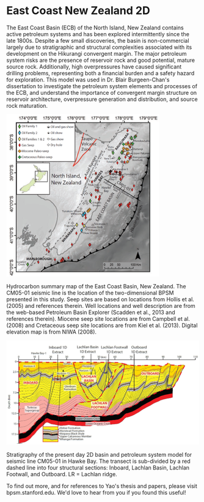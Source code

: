 # East Coast New Zealand 2D
 
The East Coast Basin (ECB) of the North Island, New Zealand contains active petroleum systems and has been explored intermittently since the late 1800s. Despite a few small discoveries, the basin is non-commercial largely due to stratigraphic and structural complexities associated with its development on the Hikurangi convergent margin. The major petroleum system risks are the presence of reservoir rock and good potential, mature source rock. Additionally, high overpressures have caused significant drilling problems, representing both a financial burden and a safety hazard for exploration. This model was used in Dr. Blair Burgeen-Chan's dissertation to investigate the petroleum system elements and processes of the ECB, and understand the importance of convergent margin structure on reservoir architecture, overpressure generation and distribution, and source rock maturation.

<img src="https://github.com/StanfordBPSM/East-Coast-New-Zealand-2D/blob/master/data/map1.PNG" width="400">

Hydrocarbon summary map of the East Coast Basin, New Zealand. The CM05-01 seismic line is the location of the two-dimensional BPSM presented in this study. Seep
sites are based on locations from Hollis et al. (2005) and references therein. Well locations and well description are from the web-based Petroleum Basin Explorer (Scadden et al., 2013 and references therein). Miocene seep site locations are from Campbell et al. (2008) and Cretaceous seep site locations are from Kiel et al. (2013). Digital elevation map is from NIWA (2008).

<img src="https://github.com/StanfordBPSM/East-Coast-New-Zealand-2D/blob/master/data/transact_LI.jpg" width="700">

Stratigraphy of the present day 2D basin and petroleum system model for seismic line CM05-01 in Hawke Bay. The transect is sub-divided by a red dashed line into four structural sections: Inboard, Lachlan Basin, Lachlan Footwall, and Outboard. LR = Lachlan ridge.

To find out more, and for references to Yao's thesis and papers, please visit bpsm.stanford.edu. We'd love to hear from you if you found this useful!

